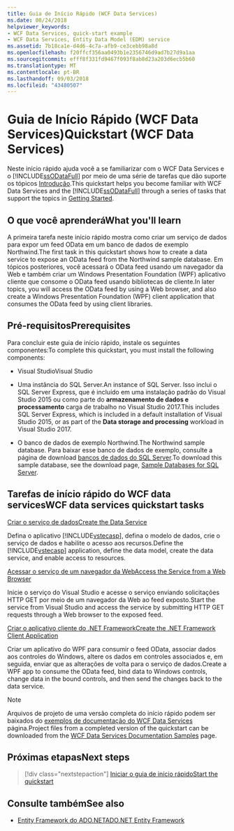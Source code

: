 ```yaml
---
title: Guia de Início Rápido (WCF Data Services)
ms.date: 08/24/2018
helpviewer_keywords:
- WCF Data Services, quick-start example
- WCF Data Services, Entity Data Model (EDM) service
ms.assetid: 7b18ca1e-d4d6-4c7a-afb9-ce3cebb98a8d
ms.openlocfilehash: f20ffcf356aa0493b1e2356746d9ad7b27d9a1aa
ms.sourcegitcommit: efff8f331fd9467f093f8ab8d23a203d6ecb5b60
ms.translationtype: MT
ms.contentlocale: pt-BR
ms.lasthandoff: 09/03/2018
ms.locfileid: "43480507"
---
```

# <a name="quickstart-wcf-data-services"></a><span data-ttu-id="be119-102">Guia de Início Rápido (WCF Data Services)</span><span class="sxs-lookup"><span data-stu-id="be119-102">Quickstart (WCF Data Services)</span></span>

<span data-ttu-id="be119-103">Neste início rápido ajuda você a se familiarizar com o WCF Data Services e o [!INCLUDE[ssODataFull](../../../../includes/ssodatafull-md.md)] por meio de uma série de tarefas que dão suporte os tópicos [Introdução](../../../../docs/framework/data/wcf/getting-started-with-wcf-data-services.md).</span><span class="sxs-lookup"><span data-stu-id="be119-103">This quickstart helps you become familiar with WCF Data Services and the [!INCLUDE[ssODataFull](../../../../includes/ssodatafull-md.md)] through a series of tasks that support the topics in [Getting Started](../../../../docs/framework/data/wcf/getting-started-with-wcf-data-services.md).</span></span>

## <a name="what-youll-learn"></a><span data-ttu-id="be119-104">O que você aprenderá</span><span class="sxs-lookup"><span data-stu-id="be119-104">What you'll learn</span></span>

<span data-ttu-id="be119-105">A primeira tarefa neste início rápido mostra como criar um serviço de dados para expor um feed OData em um banco de dados de exemplo Northwind.</span><span class="sxs-lookup"><span data-stu-id="be119-105">The first task in this quickstart shows how to create a data service to expose an OData feed from the Northwind sample database.</span></span> <span data-ttu-id="be119-106">Em tópicos posteriores, você acessará o OData feed usando um navegador da Web e também criar um Windows Presentation Foundation (WPF) aplicativo cliente que consome o OData feed usando bibliotecas de cliente.</span><span class="sxs-lookup"><span data-stu-id="be119-106">In later topics, you will access the OData feed by using a Web browser, and also create a Windows Presentation Foundation (WPF) client application that consumes the OData feed by using client libraries.</span></span>

## <a name="prerequisites"></a><span data-ttu-id="be119-107">Pré-requisitos</span><span class="sxs-lookup"><span data-stu-id="be119-107">Prerequisites</span></span>

<span data-ttu-id="be119-108">Para concluir este guia de início rápido, instale os seguintes componentes:</span><span class="sxs-lookup"><span data-stu-id="be119-108">To complete this quickstart, you must install the following components:</span></span>

- <span data-ttu-id="be119-109">Visual Studio</span><span class="sxs-lookup"><span data-stu-id="be119-109">Visual Studio</span></span>

- <span data-ttu-id="be119-110">Uma instância do SQL Server.</span><span class="sxs-lookup"><span data-stu-id="be119-110">An instance of SQL Server.</span></span> <span data-ttu-id="be119-111">Isso inclui o SQL Server Express, que é incluído em uma instalação padrão do Visual Studio 2015 ou como parte do **armazenamento de dados e processamento** carga de trabalho no Visual Studio 2017.</span><span class="sxs-lookup"><span data-stu-id="be119-111">This includes SQL Server Express, which is included in a default installation of Visual Studio 2015, or as part of the **Data storage and processing** workload in Visual Studio 2017.</span></span>

- <span data-ttu-id="be119-112">O banco de dados de exemplo Northwind.</span><span class="sxs-lookup"><span data-stu-id="be119-112">The Northwind sample database.</span></span> <span data-ttu-id="be119-113">Para baixar esse banco de dados de exemplo, consulte a página de download [bancos de dados do SQL Server](https://go.microsoft.com/fwlink/?linkid=24758).</span><span class="sxs-lookup"><span data-stu-id="be119-113">To download this sample database, see the download page, [Sample Databases for SQL Server](https://go.microsoft.com/fwlink/?linkid=24758).</span></span>

## <a name="wcf-data-services-quickstart-tasks"></a><span data-ttu-id="be119-114">Tarefas de início rápido do WCF data services</span><span class="sxs-lookup"><span data-stu-id="be119-114">WCF data services quickstart tasks</span></span>

 [<span data-ttu-id="be119-115">Criar o serviço de dados</span><span class="sxs-lookup"><span data-stu-id="be119-115">Create the Data Service</span></span>](../../../../docs/framework/data/wcf/creating-the-data-service.md)

 <span data-ttu-id="be119-116">Defina o aplicativo [!INCLUDE[vstecasp](../../../../includes/vstecasp-md.md)], defina o modelo de dados, crie o serviço de dados e habilite o acesso aos recursos.</span><span class="sxs-lookup"><span data-stu-id="be119-116">Define the [!INCLUDE[vstecasp](../../../../includes/vstecasp-md.md)] application, define the data model, create the data service, and enable access to resources.</span></span>

 [<span data-ttu-id="be119-117">Acessar o serviço de um navegador da Web</span><span class="sxs-lookup"><span data-stu-id="be119-117">Access the Service from a Web Browser</span></span>](../../../../docs/framework/data/wcf/accessing-the-service-from-a-web-browser-wcf-data-services-quickstart.md)

 <span data-ttu-id="be119-118">Inicie o serviço do Visual Studio e acesse o serviço enviando solicitações HTTP GET por meio de um navegador da Web ao feed exposto.</span><span class="sxs-lookup"><span data-stu-id="be119-118">Start the service from Visual Studio and access the service by submitting HTTP GET requests through a Web browser to the exposed feed.</span></span>

 [<span data-ttu-id="be119-119">Criar o aplicativo cliente do .NET Framework</span><span class="sxs-lookup"><span data-stu-id="be119-119">Create the .NET Framework Client Application</span></span>](../../../../docs/framework/data/wcf/creating-the-dotnet-client-application-wcf-data-services-quickstart.md)

 <span data-ttu-id="be119-120">Criar um aplicativo do WPF para consumir o feed OData, associar dados aos controles do Windows, altere os dados em controles associados e, em seguida, enviar que as alterações de volta para o serviço de dados.</span><span class="sxs-lookup"><span data-stu-id="be119-120">Create a WPF app to consume the OData feed, bind data to Windows controls, change data in the bound controls, and then send the changes back to the data service.</span></span>

> [!NOTE]
> <span data-ttu-id="be119-121">Arquivos de projeto de uma versão completa do início rápido podem ser baixados do [exemplos de documentação do WCF Data Services](https://go.microsoft.com/fwlink/?LinkId=179994) página.</span><span class="sxs-lookup"><span data-stu-id="be119-121">Project files from a completed version of the quickstart can be downloaded from the [WCF Data Services Documentation Samples](https://go.microsoft.com/fwlink/?LinkId=179994) page.</span></span>

## <a name="next-steps"></a><span data-ttu-id="be119-122">Próximas etapas</span><span class="sxs-lookup"><span data-stu-id="be119-122">Next steps</span></span>

> [!div class="nextstepaction"]
> [<span data-ttu-id="be119-123">Iniciar o guia de início rápido</span><span class="sxs-lookup"><span data-stu-id="be119-123">Start the quickstart</span></span>](../../../../docs/framework/data/wcf/creating-the-data-service.md)

## <a name="see-also"></a><span data-ttu-id="be119-124">Consulte também</span><span class="sxs-lookup"><span data-stu-id="be119-124">See also</span></span>

- [<span data-ttu-id="be119-125">Entity Framework do ADO.NET</span><span class="sxs-lookup"><span data-stu-id="be119-125">ADO.NET Entity Framework</span></span>](../../../../docs/framework/data/adonet/ef/index.md)
